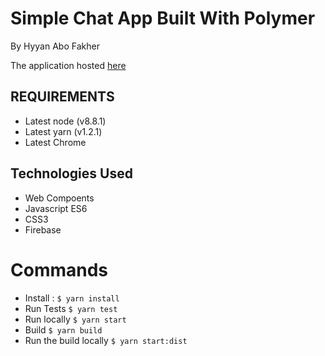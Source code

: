# Simple Chat App Built With Polymer

By Hyyan Abo Fakher 

The application hosted [here]()

## REQUIREMENTS
* Latest node (v8.8.1)
* Latest yarn (v1.2.1)
* Latest Chrome

## Technologies Used

* Web Compoents
* Javascript ES6
* CSS3
* Firebase

# Commands

* Install : `$ yarn install ` 
* Run Tests `$ yarn test`
* Run locally  `$ yarn start`
* Build `$ yarn build`
* Run the build locally `$ yarn start:dist`

